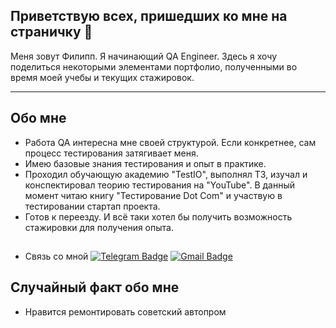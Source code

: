 
## Приветствую всех, пришедших ко мне на страничку 👋

Меня зовут Филипп.
Я начинающий QA Engineer.
Здесь я хочу поделиться некоторыми элементами портфолио, полученными во время моей учебы и текущих стажировок.

---
  
## Обо мне

- Работа QA интересна мне своей структурой. Если конкретнее, сам процесс тестирования затягивает меня.
- Имею базовые знания тестирования и опыт в практике.
- Проходил обучающую академию "TestIO", выполнял ТЗ, изучал и конспектировал теорию тестирования на "YouTube". В данный момент читаю книгу "Тестирование Dot Com" и участвую в тестировании стартап проекта.
- Готов к переезду. И всё таки хотел бы получить возможность стажировки для получения опыта.

##

- Связь со мной [![Telegram Badge](https://img.shields.io/badge/-Telegram-blue?style=flat&logo=Telegram&logoColor=white)](https://t.me/Philip_336) [![Gmail Badge](https://img.shields.io/badge/-Gmail-red?style=flat&logo=Gmail&logoColor=white)](mailto:filipp07102005@gmail.com)





## Случайный факт обо мне

- Нравится ремонтировать советский автопром
